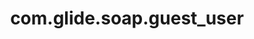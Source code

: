 ---
weight: 103
layout: page
title: com.glide.soap.guest_user
description: ""
value: "soap.guest"
---